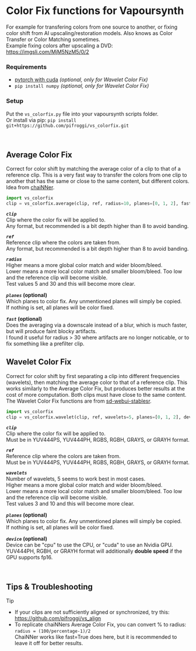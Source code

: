# Color Fix functions for Vapoursynth

For example for transfering colors from one source to another, or fixing color shift from AI upscaling/restoration models. Also knows as Color Transfer or Color Matching sometimes.  
Example fixing colors after upscaling a DVD: https://imgsli.com/MjM5NzM5/0/2

### Requirements
* [pytorch with cuda](https://pytorch.org/) *(optional, only for Wavelet Color Fix)*
* `pip install numpy` *(optional, only for Wavelet Color Fix)*

### Setup
Put the `vs_colorfix.py` file into your vapoursynth scripts folder.  
Or install via pip: `pip install git+https://github.com/pifroggi/vs_colorfix.git`

<br />

## Average Color Fix
Correct for color shift by matching the average color of a clip to that of a reference clip. This is a very fast way to transfer the colors from one clip to another that has the same or close to the same content, but different colors. Idea from [chaiNNer](https://github.com/chaiNNer-org/chaiNNer).

```python
import vs_colorfix
clip = vs_colorfix.average(clip, ref, radius=10, planes=[0, 1, 2], fast=False)
```

__*`clip`*__  
Clip where the color fix will be applied to.  
Any format, but recommended is a bit depth higher than 8 to avoid banding.

__*`ref`*__  
Reference clip where the colors are taken from.  
Any format, but recommended is a bit depth higher than 8 to avoid banding.

__*`radius`*__  
Higher means a more global color match and wider bloom/bleed.  
Lower means a more local color match and smaller bloom/bleed. Too low and the reference clip will become visible.  
Test values 5 and 30 and this will become more clear.

__*`planes`* (optional)__  
Which planes to color fix. Any unmentioned planes will simply be copied.  
If nothing is set, all planes will be color fixed.

 __*`fast`* (optional)__  
Does the averaging via a downscale instead of a blur, which is much faster, but will produce faint blocky artifacts.  
I found it useful for radius > 30 where artifacts are no longer noticable, or to fix something like a prefilter clip.

## Wavelet Color Fix
Correct for color shift by first separating a clip into different frequencies (wavelets), then matching the average color to that of a reference clip. This works similarly to the Average Color Fix, but produces better results at the cost of more computation. Both clips must have close to the same content. The Wavelet Color Fix functions are from [sd-webui-stablesr](https://github.com/pkuliyi2015/sd-webui-stablesr/blob/master/srmodule/colorfix.py).  

```python
import vs_colorfix
clip = vs_colorfix.wavelet(clip, ref, wavelets=5, planes=[0, 1, 2], device="cuda")
```

__*`clip`*__  
Clip where the color fix will be applied to.  
Must be in YUV444PS, YUV444PH, RGBS, RGBH, GRAYS, or GRAYH format.

__*`ref`*__  
Reference clip where the colors are taken from.  
Must be in YUV444PS, YUV444PH, RGBS, RGBH, GRAYS, or GRAYH format.

__*`wavelets`*__  
Number of wavelets, 5 seems to work best in most cases.  
Higher means a more global color match and wider bloom/bleed.  
Lower means a more local color match and smaller bloom/bleed. Too low and the reference clip will become visible.  
Test values 3 and 10 and this will become more clear.

__*`planes`* (optional)__  
Which planes to color fix. Any unmentioned planes will simply be copied.  
If nothing is set, all planes will be color fixed.

__*`device`* (optional)__  
Device can be "cpu" to use the CPU, or "cuda" to use an Nvidia GPU.  
YUV444PH, RGBH, or GRAYH format will additionally __double speed__ if the GPU supports fp16.

<br />

## Tips & Troubleshooting
> [!TIP]
> * If your clips are not sufficiently aligned or synchronized, try this: https://github.com/pifroggi/vs_align
> * To replicate chaiNNers Average Color Fix, you can convert % to radius: `radius = (100/percentage-1)/2`  
>   ChaiNNer works like fast=True does here, but it is recommended to leave it off for better results.
